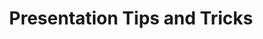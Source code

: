---
title: "Presentation Tips and Tricks"
description: "Learn about how to present or know more about delivering good presentations, this talk provides tips and tricks on presentation for both live and online presentations. If you are thinking of creating your own Algorand content, here is a good place to get started."
type: "starter kits"
category: "Others"
difficulty: "Basic"
summary: "Learn how to conduct a good presentation and upgrade your presentation skills"
file_path: ""
image: "https://assets-global.website-files.com/5e39e095596498a8b9624af1/5ffca6e3e0d8ad9231cc2af6_Portfolio-course---final.png"
link: "https://youtu.be/O7scGoBz1do"
status: "open"
---
